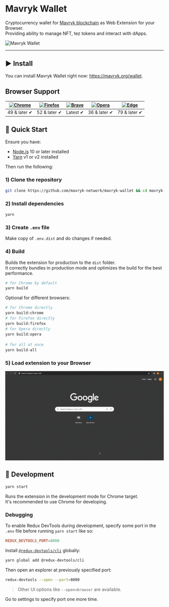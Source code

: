 # Mavryk Wallet

Cryptocurrency wallet for [Mavryk blockchain](https://mavryk.org/) as Web Extension for your Browser.<br>
Providing ability to manage NFT, tez tokens and interact with dApps.

![Mavryk Wallet](https://user-images.githubusercontent.com/11996139/108867944-64e7fc00-75fe-11eb-975e-87c0fda9bfbe.png)

<hr />

## ▶️ Install

You can install Mavryk Wallet right now: https://mavryk.org/wallet.

## Browser Support

| [![Chrome](https://raw.github.com/alrra/browser-logos/master/src/chrome/chrome_48x48.png)](https://chrome.google.com/webstore/detail/temple-tezos-wallet-ex-th/ookjlbkiijinhpmnjffcofjonbfbgaoc) | [![Firefox](https://raw.github.com/alrra/browser-logos/master/src/firefox/firefox_48x48.png)](https://addons.mozilla.org/en-US/firefox/addon/temple-wallet/) | [![Brave](https://raw.github.com/alrra/browser-logos/master/src/brave/brave_48x48.png)](https://chrome.google.com/webstore/detail/temple-tezos-wallet-ex-th/ookjlbkiijinhpmnjffcofjonbfbgaoc) | [![Opera](https://raw.github.com/alrra/browser-logos/master/src/opera/opera_48x48.png)](https://chrome.google.com/webstore/detail/temple-tezos-wallet-ex-th/ookjlbkiijinhpmnjffcofjonbfbgaoc) | [![Edge](https://raw.github.com/alrra/browser-logos/master/src/edge/edge_48x48.png)](https://chrome.google.com/webstore/detail/temple-tezos-wallet-ex-th/ookjlbkiijinhpmnjffcofjonbfbgaoc) |
| ------------------------------------------------------------------------------------------------------------------------------------------------------------------------------------------------ | ------------------------------------------------------------------------------------------------------------------------------------------------------------ | --------------------------------------------------------------------------------------------------------------------------------------------------------------------------------------------- | --------------------------------------------------------------------------------------------------------------------------------------------------------------------------------------------- | ------------------------------------------------------------------------------------------------------------------------------------------------------------------------------------------ |
| 49 & later ✔                                                                                                                                                                                     | 52 & later ✔                                                                                                                                                 | Latest ✔                                                                                                                                                                                      | 36 & later ✔                                                                                                                                                                                  | 79 & later ✔                                                                                                                                                                               |

## 🚀 Quick Start

Ensure you have:

- [Node.js](https://nodejs.org) 10 or later installed
- [Yarn](https://yarnpkg.com) v1 or v2 installed

Then run the following:

### 1) Clone the repository

```bash
git clone https://github.com/mavryk-network/mavryk-wallet && cd mavryk-wallet
```

### 2) Install dependencies

```bash
yarn
```

### 3) Create `.env` file

Make copy of `.env.dist` and do changes if needed.

### 4) Build

Builds the extension for production to the `dist` folder.<br>
It correctly bundles in production mode and optimizes the build for the best performance.

```bash
# for Chrome by default
yarn build
```

Optional for different browsers:

```bash
# for Chrome directly
yarn build:chrome
# for Firefox directly
yarn build:firefox
# for Opera directly
yarn build:opera

# for all at once
yarn build-all
```

### 5) Load extension to your Browser

![MavrykWallet_Load](https://github.com/mavryk-network/mavryk-wallet/blob/development/public/misc/install.gif)

## 🧱 Development

```bash
yarn start
```

Runs the extension in the development mode for Chrome target.<br>
It's recommended to use Chrome for developing.

### Debugging

To enable Redux DevTools during development, specify some port in the `.env` file before running `yarn start` like so:

```toml
REDUX_DEVTOOLS_PORT=8000
```

Install [`@redux-devtools/cli`](https://github.com/reduxjs/redux-devtools) globally:

```bash
yarn global add @redux-devtools/cli
```

Then open an explorer at previously specified port:

```bash
redux-devtools --open --port=8000
```

> Other UI options like `--open=browser` are available.

Go to settings to specify port one more time.

